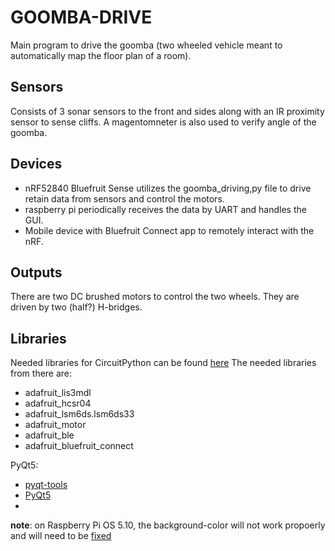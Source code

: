 # GOOMBA-DRIVE
Main program to drive the goomba (two wheeled vehicle meant to automatically map the floor plan of a room).

## Sensors
Consists of 3 sonar sensors to the front and sides along with an IR proximity sensor to sense cliffs.
A magentomneter is also used to verify angle of the goomba.

## Devices
- nRF52840 Bluefruit Sense utilizes the goomba_driving,py file to drive retain data from sensors and control the motors.
- raspberry pi periodically receives the data by UART and handles the GUI.
- Mobile device with Bluefruit Connect app to remotely interact with the nRF.

## Outputs
There are two DC brushed motors to control the two wheels. They are driven by two (half?) H-bridges.

## Libraries
Needed libraries for CircuitPython can be found [here](https://learn.adafruit.com/adafruit-feather-sense/feather-sense-circuitpython-libraries "Feather Sense CircuitPython Libraries")
The needed libraries from there are:
- adafruit_lis3mdl
- adafruit_hcsr04
- adafruit_lsm6ds.lsm6ds33
- adafruit_motor 
- adafruit_ble
- adafruit_bluefruit_connect

PyQt5:
- [pyqt-tools](https://pypi.org/project/pyqt5-tools/ "install pyqt tools for the designer")
- [PyQt5](https://pypi.org/project/PyQt5/ "necessary for Raspberry Pi to desiplay GUI")
- 
**note**: on Raspberry Pi OS 5.10, the background-color will not work propoerly and will need to be [fixed](https://www.google.com/ "temp link")
